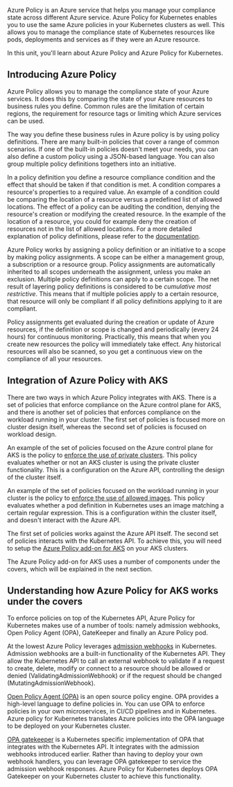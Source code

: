 Azure Policy is an Azure service that helps you manage your compliance state across different Azure service. Azure Policy for Kubernetes enables you to use the same Azure policies in your Kubernetes clusters as well. This allows you to manage the compliance state of Kubernetes resources like pods, deployments and services as if they were an Azure resource.

In this unit, you'll learn about Azure Policy and Azure Policy for Kubernetes.

## Introducing Azure Policy

Azure Policy allows you to manage the compliance state of your Azure services. It does this by comparing the state of your Azure resources to business rules you define. Common rules are the limitation of certain regions, the requirement for resource tags or limiting which Azure services can be used.

The way you define these business rules in Azure policy is by using policy definitions. There are many built-in policies that cover a range of common scenarios. If one of the built-in policies doesn't meet your needs, you can also define a custom policy using a JSON-based language. You can also group multiple policy definitions togethers into an initiative.

In a policy definition you define a resource compliance condition and the effect that should be taken if that condition is met. A condition compares a resource's properties to a required value. An example of a condition could be comparing the location of a resource versus a predefined list of allowed locations. The effect of a policy can be auditing the condition, denying the resource's creation or modifying the created resource. In the example of the location of a resource, you could for example deny the creation of resources not in the list of allowed locations. For a more detailed explanation of policy definitions, please refer to the [documentation](https://docs.microsoft.com/azure/governance/policy/concepts/definition-structure).

Azure Policy works by assigning a policy definition or an initiative to a scope by making policy assignments. A scope can be either a management group, a subscription or a resource group. Policy assignments are automatically inherited to all scopes underneath the assignment, unless you make an exclusion. Multiple policy definitions can apply to a certain scope. The net result of layering policy definitions is considered to be _cumulative most restrictive_. This means that if multiple policies apply to a certain resource, that resource will only be compliant if all policy definitions applying to it are compliant.

Policy assignments get evaluated during the creation or update of Azure resources, if the definition or scope is changed and periodically (every 24 hours) for continuous monitoring. Practically, this means that when you create new resources the policy will immediately take effect. Any historical resources will also be scanned, so you get a continuous view on the compliance of all your resources.

## Integration of Azure Policy with AKS

There are two ways in which Azure Policy integrates with AKS. There is a set of policies that enforce compliance on the Azure control plane for AKS, and there is another set of policies that enforces compliance on the workload running in your cluster. The first set of policies is focused more on cluster design itself, whereas the second set of policies is focused on workload design.

An example of the set of policies focused on the Azure control plane for AKS is the policy to [enforce the use of private clusters](https://github.com/Azure/azure-policy/blob/master/built-in-policies/policyDefinitions/Kubernetes/AKS_PrivateCluster_Deny.json). This policy evaluates whether or not an AKS cluster is using the private cluster functionality. This is a configuration on the Azure API, controlling the design of the cluster itself.

An example of the set of policies focused on the workload running in your cluster is the policy to [enforce the use of allowed images](https://github.com/Azure/azure-policy/blob/master/built-in-policies/policyDefinitions/Kubernetes/ContainerAllowedImages.json). This policy evaluates whether a pod definition in Kubernetes uses an image matching a certain regular expression. This is a configuration within the cluster itself, and doesn't interact with the Azure API.

The first set of policies works against the Azure API itself. The second set of policies interacts with the Kubernetes API. To achieve this, you will need to setup the [Azure Policy add-on for AKS](https://docs.microsoft.com/azure/aks/use-azure-policy) on your AKS clusters.

The Azure Policy add-on for AKS uses a number of components under the covers, which will be explained in the next section. 

## Understanding how Azure Policy for AKS works under the covers

To enforce policies on top of the Kubernetes API, Azure Policy for Kubernetes makes use of a number of tools: namely admission webhooks, Open Policy Agent (OPA), GateKeeper and finally an Azure Policy pod.

At the lowest Azure Policy leverages [admission webhooks](https://kubernetes.io/docs/reference/access-authn-authz/extensible-admission-controllers/) in Kubernetes. Admission webhooks are a built-in functionality of the Kubernetes API. They allow the Kubernetes API to call an external webhook to validate if a request to create, delete, modify or connect to a resource should be allowed or denied (ValidatingAdmissionWebhook) or if the request should be changed (MutatingAdmissionWebhook).

[Open Policy Agent (OPA)](https://www.openpolicyagent.org/) is an open source policy engine. OPA provides a high-level language to define policies in. You can use OPA to enforce policies in your own microservices, in CI/CD pipelines and in Kubernetes. Azure policy for Kubernetes translates Azure policies into the OPA language to be deployed on your Kubernetes cluster.

[OPA gatekeeper](https://www.openpolicyagent.org/docs/latest/kubernetes-introduction/) is a Kubernetes specific implementation of OPA that integrates with the Kubernetes API. It integrates with the admission webhooks introduced earlier. Rather than having to deploy your own webhook handlers, you can leverage OPA gatekeeper to service the admission webhook responses. Azure Policy for Kubernetes deploys OPA Gatekeeper on your Kubernetes cluster to achieve this functionality.

